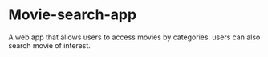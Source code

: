 # Movie-search-app
A web app that allows users to access movies by  categories. users can also search movie of interest.
